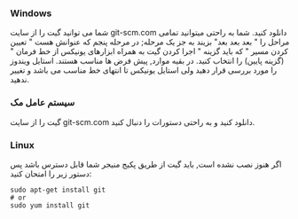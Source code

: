 ### Windows

شما می توانید گیت را از سایت git-scm.com دانلود کنید. شما به راحتی میتوانید تمامی مراحل را " بعد بعد بعد" بزیند به جز یک مرحله; در مرحله پنجم که عنوانش هست " تعیین کردن مسیر " که باید گزینه " اجرا کردن گیت به همراه ابزارهای یونیکس از خط فرمان " (گزینه پایین) را انتخاب کنید. در بقیه موارد, پیش فرض ها مناسب هستند. استایل ویندوز را مورد بررسی قرار دهید ولی استایل یونیکس تا انتهای خط مناسب می باشد و تغییر ندهید.

### سیستم عامل مک

گیت را از سایت git-scm.com دانلود کنید و به راحتی دستورات را دنبال کنید.

### Linux

اگر هنوز نصب نشده است, باید گیت از طریق پکیج منیجر شما قابل دسترس باشد پس دستور زیر را امتحان کنید:

    sudo apt-get install git
    # or
    sudo yum install git